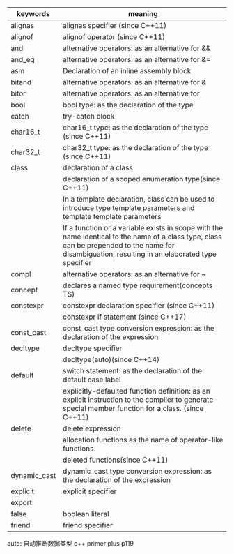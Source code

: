 | keywords     | meaning                             |
| ------------ | ----------------------------------- |
| alignas      |  alignas specifier (since C++11)
| alignof      |  alignof operator (since C++11)
| and          |  alternative operators: as an alternative for &&
| and_eq       |  alternative operators: as an alternative for &=
| asm          |  Declaration of an inline assembly block
| bitand       |  alternative operators: as an alternative for &
| bitor        |  alternative operators: as an alternative for |
| bool         |  bool type: as the declaration of the type
| catch        |  try-catch block
| char16_t     |  char16_t type: as the declaration of the type (since C++11)
| char32_t     |  char32_t type: as the declaration of the type (since C++11)
| class  	   |  declaration of a class
|              |  declaration of a scoped enumeration type(since C++11)
|              |  In a template declaration, class can be used to introduce type template parameters and template template parameters
|              |  If a function or a variable exists in scope with the name identical to the name of a class type, class can be prepended to the name for disambiguation, resulting in an elaborated type specifier
| compl        |  alternative operators: as an alternative for ~
| concept      |  declares a named type requirement(concepts TS)
| constexpr    |  constexpr declaration specifier (since C++11)
|              |  constexpr if statement (since C++17)
| const_cast   |  const_cast type conversion expression: as the declaration of the expression
| decltype     |  decltype specifier
|              |  decltype(auto)(since C++14)
| default      |  switch statement: as the declaration of the default case label
|              |  explicitly-defaulted function definition: as an explicit instruction to the compiler to generate special member function for a class. (since C++11)   
| delete       |  delete expression
|              |  allocation functions as the name of operator-like functions
|              |  deleted functions(since C++11)
| dynamic_cast |  dynamic_cast type conversion expression: as the declaration of the expression
| explicit     |  explicit specifier
| export       |
| false        |  boolean literal
| friend       |  friend specifier

auto: 自动推断数据类型 c++ primer plus p119
